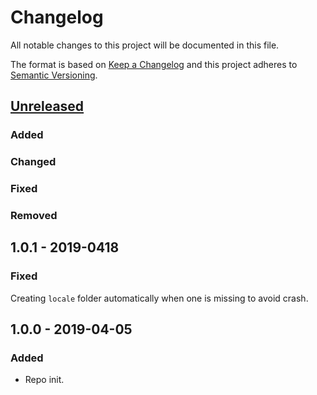 # Changelog

All notable changes to this project will be documented in this file.

The format is based on [Keep a Changelog](http://keepachangelog.com/) and this project adheres to [Semantic Versioning](http://semver.org/).

## [Unreleased]
### Added
### Changed
### Fixed
### Removed

## 1.0.1 - 2019-0418
### Fixed
Creating `locale` folder automatically when one is missing to avoid crash.

## 1.0.0 - 2019-04-05
### Added
- Repo init.


[Unreleased]: https://github.com/shopgate-professional-services/cli-tools/compare/v1.0.1...HEAD
[1.0.0]: https://github.com/shopgate-professional-services/cli-tools/compare/v0.0.1...v1.0.0
[1.0.1]: https://github.com/shopgate-professional-services/cli-tools/compare/v1.0.0...v1.0.1
